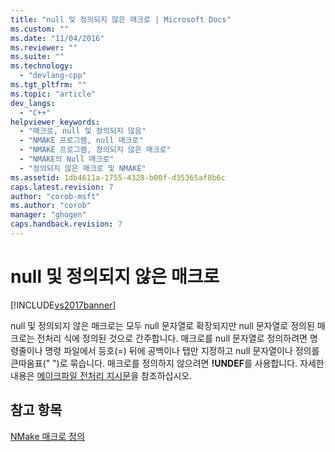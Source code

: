 ```yaml
---
title: "null 및 정의되지 않은 매크로 | Microsoft Docs"
ms.custom: ""
ms.date: "11/04/2016"
ms.reviewer: ""
ms.suite: ""
ms.technology: 
  - "devlang-cpp"
ms.tgt_pltfrm: ""
ms.topic: "article"
dev_langs: 
  - "C++"
helpviewer_keywords: 
  - "매크로, null 및 정의되지 않음"
  - "NMAKE 프로그램, null 매크로"
  - "NMAKE 프로그램, 정의되지 않은 매크로"
  - "NMAKE의 Null 매크로"
  - "정의되지 않은 매크로 및 NMAKE"
ms.assetid: 1db4611a-1755-4328-b00f-d35365af8b6c
caps.latest.revision: 7
author: "corob-msft"
ms.author: "corob"
manager: "ghogen"
caps.handback.revision: 7
---
```

# null 및 정의되지 않은 매크로
[!INCLUDE[vs2017banner](../assembler/inline/includes/vs2017banner.md)]

null 및 정의되지 않은 매크로는 모두 null 문자열로 확장되지만 null 문자열로 정의된 매크로는 전처리 식에 정의된 것으로 간주합니다.  매크로를 null 문자열로 정의하려면 명령줄이나 명령 파일에서 등호\(\=\) 뒤에 공백이나 탭만 지정하고 null 문자열이나 정의를 큰따옴표\(" "\)로 묶습니다.  매크로를 정의하지 않으려면 **\!UNDEF**를 사용합니다. 자세한 내용은 [메이크파일 전처리 지시문](../build/makefile-preprocessing-directives.md)을 참조하십시오.  
  
## 참고 항목  
 [NMake 매크로 정의](../build/defining-an-nmake-macro.md)
